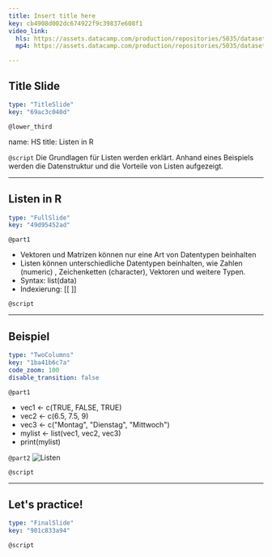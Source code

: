 ```yaml
---
title: Insert title here
key: cb4908d002dc674922f9c39837e608f1
video_link:
  hls: https://assets.datacamp.com/production/repositories/5035/datasets/66ecc9e700c5892c7d1fb00b55ad56c06c5a6324/Listen_in_R_Video.m3u8
  mp4: https://assets.datacamp.com/production/repositories/5035/datasets/c6b20893377b1f3ce2a8a7a58aaca426be732099/Listen_in_R_Video.mp4

---
```

## Title Slide

```yaml
type: "TitleSlide"
key: "69ac3c040d"
```

`@lower_third`

name: HS
title: Listen in R


`@script`
Die Grundlagen für Listen werden erklärt. Anhand eines Beispiels werden die Datenstruktur und die Vorteile von Listen aufgezeigt.


---
## Listen in R

```yaml
type: "FullSlide"
key: "49d95452ad"
```

`@part1`
- Vektoren und Matrizen können nur eine Art von Datentypen beinhalten
- Listen können unterschiedliche Datentypen beinhalten, wie Zahlen (numeric) , Zeichenketten (character), Vektoren und weitere Typen.
- Syntax: list(data)
- Indexierung: [[ ]]


`@script`



---
## Beispiel

```yaml
type: "TwoColumns"
key: "1ba41b6c7a"
code_zoom: 100
disable_transition: false
```

`@part1`
- vec1 <- c(TRUE, FALSE, TRUE)
- vec2 <- c(6.5, 7.5, 9)
- vec3 <- c("Montag", "Dienstag", "Mittwoch")
- mylist <- list(vec1, vec2, vec3)
- print(mylist)


`@part2`
![Listen](https://assets.datacamp.com/production/repositories/5035/datasets/c6edac4871c6b2b7b7bb0308146b2b08fe0f2b46/Listen_%C3%9Cbersicht_Fazit.PNG)


`@script`



---
## Let's practice!

```yaml
type: "FinalSlide"
key: "901c833a94"
```

`@script`



